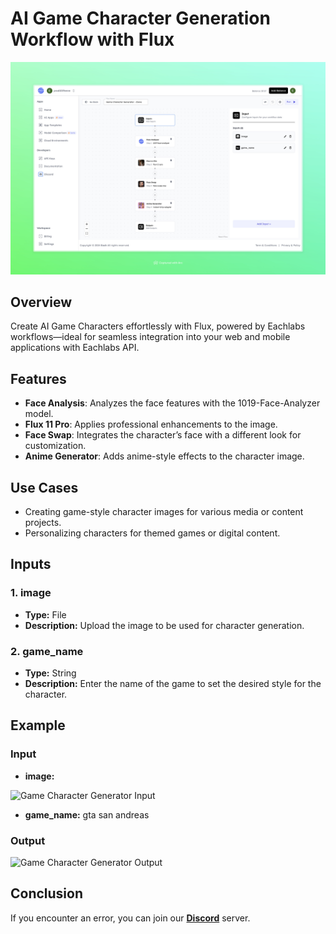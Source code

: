 # AI Game Character Generation Workflow with Flux

<img src="images/game-character-generator-full.jpeg" alt="AI Game Character Generation Workflow with Flux"/>


## Overview
Create AI Game Characters effortlessly with Flux, powered by Eachlabs workflows—ideal for seamless integration into your web and mobile applications with Eachlabs API.

## Features
- **Face Analysis**: Analyzes the face features with the 1019-Face-Analyzer model.
- **Flux 11 Pro**: Applies professional enhancements to the image.
- **Face Swap**: Integrates the character’s face with a different look for customization.
- **Anime Generator**: Adds anime-style effects to the character image.

## Use Cases
- Creating game-style character images for various media or content projects.
- Personalizing characters for themed games or digital content.

## Inputs

### 1. image
- **Type:** File
- **Description:** Upload the image to be used for character generation.

### 2. game_name
- **Type:** String
- **Description:** Enter the name of the game to set the desired style for the character.

## Example

### Input
- **image:** 

<img src="https://storage.googleapis.com/magicpoint/models/women.png" alt="Game Character Generator Input" width="300">

- **game_name:** gta san andreas

### Output
 <img src="https://storage.googleapis.com/magicpoint/github-outputs/game-character-generator-github-output.webp" alt="Game Character Generator Output" width="300">

## Conclusion
If you encounter an error, you can join our <b><a href="https://discord.com/invite/yzZD4ZxBPt" target="_blank">Discord</a></b> server.
